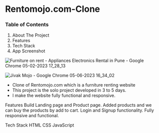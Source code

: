 # Rentomojo.com-Clone

### Table of Contents
1. About The Project
2. Features
3. Tech Stack
4. App Screenshot

![Furniture on rent - Appliances   Electronics Rental in Pune - Google Chrome 05-02-2023 17_28_13](https://user-images.githubusercontent.com/112770989/216817496-8b3dcf7e-10e9-448e-b393-3e589b1e9d06.png)



![Jivak Mojo - Google Chrome 05-06-2023 16_34_02](https://github.com/jivakys/punchy-book-3630/assets/112770989/4bfb4179-e7c1-4811-8789-e2a72de687a6)

* Clone of Rentomojo.com which is a furniture renting website
* This project is the solo project developed in 3 to 5 days.
* I make the website fully functional and responsive.

Features
Build Landing page and Product page.
Added products and we can buy the products by add to cart.
Login and Signup functionality.
Fully responsive and functional.

Tech Stack
HTML
CSS
JavaScript
